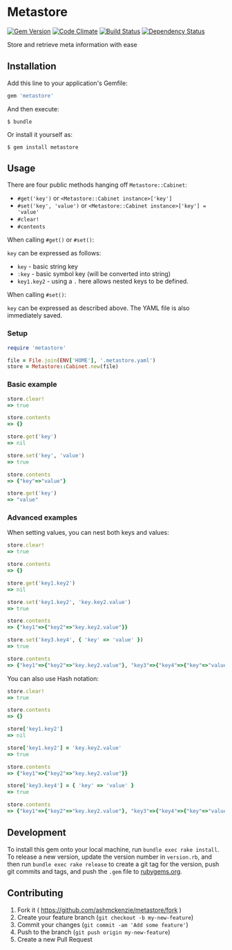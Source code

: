 # Metastore

[![Gem Version](https://badge.fury.io/rb/metastore.svg)](http://badge.fury.io/rb/metastore)
[![Code Climate](https://codeclimate.com/github/ashmckenzie/metastore/badges/gpa.svg)](https://codeclimate.com/github/ashmckenzie/metastore)
[![Build Status](https://travis-ci.org/ashmckenzie/metastore.svg?branch=wip)](https://travis-ci.org/ashmckenzie/metastore)
[![Dependency Status](https://gemnasium.com/ashmckenzie/metastore.svg)](https://gemnasium.com/ashmckenzie/metastore)

Store and retrieve meta information with ease

## Installation

Add this line to your application's Gemfile:

```ruby
gem 'metastore'
```

And then execute:

    $ bundle

Or install it yourself as:

    $ gem install metastore

## Usage

There are four public methods hanging off `Metastore::Cabinet`:

* `#get('key')` or `<Metastore::Cabinet instance>['key']`
* `#set('key', 'value')` or `<Metastore::Cabinet instance>['key'] = 'value'`
* `#clear!`
* `#contents`

When calling `#get()` or `#set()`:

`key` can be expressed as follows:

  * `key` - basic string key
  * `:key` - basic symbol key (will be converted into string)
  * `key1.key2` - using a `.` here allows nested keys to be defined.

When calling `#set()`:

`key` can be expressed as described above.  The YAML file is also immediately saved.

### Setup

```ruby
require 'metastore'

file = File.join(ENV['HOME'], '.metastore.yaml')
store = Metastore::Cabinet.new(file)
```

### Basic example

```ruby
store.clear!
=> true

store.contents
=> {}

store.get('key')
=> nil

store.set('key', 'value')
=> true

store.contents
=> {"key"=>"value"}

store.get('key')
=> "value"
```

### Advanced examples

When setting values, you can nest both keys and values:

```ruby
store.clear!
=> true

store.contents
=> {}

store.get('key1.key2')
=> nil

store.set('key1.key2', 'key.key2.value')
=> true

store.contents
=> {"key1"=>{"key2"=>"key.key2.value"}}

store.set('key3.key4', { 'key' => 'value' })
=> true

store.contents
=> {"key1"=>{"key2"=>"key.key2.value"}, "key3"=>{"key4"=>{"key"=>"value"}}}
```

You can also use Hash notation:

```ruby
store.clear!
=> true

store.contents
=> {}

store['key1.key2']
=> nil

store['key1.key2'] = 'key.key2.value'
=> true

store.contents
=> {"key1"=>{"key2"=>"key.key2.value"}}

store['key3.key4'] = { 'key' => 'value' }
=> true

store.contents
=> {"key1"=>{"key2"=>"key.key2.value"}, "key3"=>{"key4"=>{"key"=>"value"}}}
```

## Development

To install this gem onto your local machine, run `bundle exec rake install`. To release a new version, update the version number in `version.rb`, and then run `bundle exec rake release` to create a git tag for the version, push git commits and tags, and push the `.gem` file to [rubygems.org](https://rubygems.org).

## Contributing

1. Fork it ( https://github.com/ashmckenzie/metastore/fork )
2. Create your feature branch (`git checkout -b my-new-feature`)
3. Commit your changes (`git commit -am 'Add some feature'`)
4. Push to the branch (`git push origin my-new-feature`)
5. Create a new Pull Request

